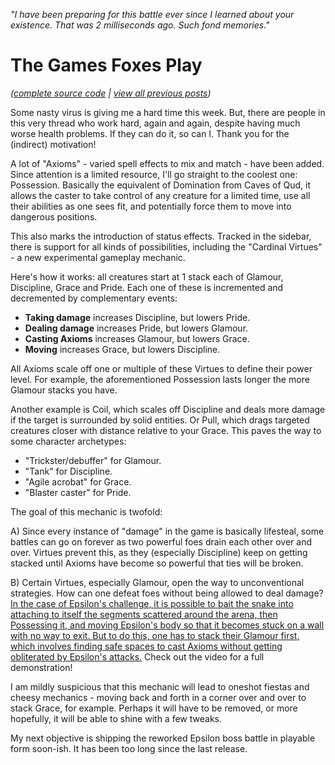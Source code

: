 *"I have been preparing for this battle ever since I learned about your existence. That was 2 milliseconds ago. Such fond memories."*

# The Games Foxes Play
*([complete source code](https://github.com/Oneirical/rust_tgfp) | [view all previous posts](https://github.com/Oneirical/The-Games-Foxes-Play/tree/main/design/Development%20Logs))*

Some nasty virus is giving me a hard time this week. But, there are people in this very thread who work hard, again and again, despite having much worse health problems. If they can do it, so can I. Thank you for the (indirect) motivation!

A lot of "Axioms" - varied spell effects to mix and match - have been added. Since attention is a limited resource, I'll go straight to the coolest one: Possession. Basically the equivalent of Domination from Caves of Qud, it allows the caster to take control of any creature for a limited time, use all their abilities as one sees fit, and potentially force them to move into dangerous positions.

This also marks the introduction of status effects. Tracked in the sidebar, there is support for all kinds of possibilities, including the "Cardinal Virtues" - a new experimental gameplay mechanic.

Here's how it works: all creatures start at 1 stack each of Glamour, Discipline, Grace and Pride. Each one of these is incremented and decremented by complementary events:

* **Taking damage** increases Discipline, but lowers Pride.
* **Dealing damage** increases Pride, but lowers Glamour.
* **Casting Axioms** increases Glamour, but lowers Grace.
* **Moving** increases Grace, but lowers Discipline.

All Axioms scale off one or multiple of these Virtues to define their power level. For example, the aforementioned Possession lasts longer the more Glamour stacks you have. 

Another example is Coil, which scales off Discipline and deals more damage if the target is surrounded by solid entities. Or Pull, which drags targeted creatures closer with distance relative to your Grace. This paves the way to some character archetypes:

* "Trickster/debuffer" for Glamour.
* "Tank" for Discipline.
* "Agile acrobat" for Grace.
* "Blaster caster" for Pride.

The goal of this mechanic is twofold:

A) Since every instance of "damage" in the game is basically lifesteal, some battles can go on forever as two powerful foes drain each other over and over. Virtues prevent this, as they (especially Discipline) keep on getting stacked until Axioms have become so powerful that ties will be broken.

B) Certain Virtues, especially Glamour, open the way to unconventional strategies. How can one defeat foes without being allowed to deal damage? [In the case of Epsilon's challenge, it is possible to bait the snake into attaching to itself the segments scattered around the arena, then Possessing it, and moving Epsilon's body so that it becomes stuck on a wall with no way to exit. But to do this, one has to stack their Glamour first, which involves finding safe spaces to cast Axioms without getting obliterated by Epsilon's attacks.](https://yewtu.be/embed/zwRAGfCumTo?) Check out the video for a full demonstration!

I am mildly suspicious that this mechanic will lead to oneshot fiestas and cheesy mechanics - moving back and forth in a corner over and over to stack Grace, for example. Perhaps it will have to be removed, or more hopefully, it will be able to shine with a few tweaks.

My next objective is shipping the reworked Epsilon boss battle in playable form soon-ish. It has been too long since the last release.